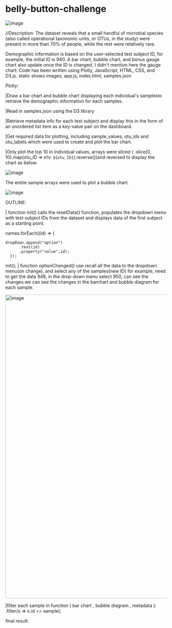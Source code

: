 # belly-button-challenge

![image](https://github.com/stargily2017/belly-button-challenge/assets/117419179/4b66e290-f045-4b72-957a-a93a84387078)

//Description:
The dataset reveals that a small handful of microbial species (also called operational taxonomic units, or OTUs, in the study) were present in more than 70% of people, while the rest were relatively rare.

Demographic information is based on the user-selected test subject ID, for example, the initial ID is 940. A bar chart, bubble chart, and bonus gauge chart also update once the ID is changed. I didn't mention here the gauge chart. Code has been written using Plotly, JavaScript, HTML, CSS, and D3.js.
static shows images, app.js, index.html, samples.json

Plotly:

|Draw a bar chart and bubble chart displaying each individual's samplesto retrieve the demographic information for each samples. 

|Read in samples.json using the D3 library

|Retrieve metadata info for each test subject and display this in the form of an unordered list item as a key-value pair on the dashboard.

|Get required data for plotting, including sample_values, otu_ids and otu_labels which were used to create  and plot the bar chart.

|Only plot the top 10 in individual values, arrays were sliced ( .slice(0, 10).map(otu_ID => `OTU ${otu_ID}`).reverse())and reversed to display the chart as below.

![image](https://github.com/stargily2017/belly-button-challenge/assets/117419179/4812af4b-89f3-4af3-8efa-a6fbb07e38a3)


The entire sample arrays were used to plot a bubble chart.

![image](https://github.com/stargily2017/belly-button-challenge/assets/117419179/6dd10fa8-7d47-4700-951a-7903007261ba)


OUTLINE:

| function init() calls the resetData() function, populates the dropdown menu with test subject IDs from the dataset and displays data of the first subject as a starting point.

 names.forEach((id) => {

    dropDown.append("option")
          .text(id)
          .property("value",id);
      });
init();
| function optionChanged() use recall all the data to the dropdown menu(on change), and select any of the samples(new ID) for example, need to get the data 948, in the drop-down menu select 950, can see the changes.we can see the changes in the barchart and bubble diagram for each sample.

<img width="947" alt="image" src="https://github.com/stargily2017/belly-button-challenge/assets/117419179/1117af27-2501-474f-bb40-808721a112b0">

|filter each sample in function ( bar chart , bubble diagram , metadata ): .filter(x => x.id == sample);

final result:




